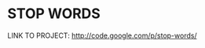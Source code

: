 STOP WORDS
=====================================
LINK TO PROJECT:
http://code.google.com/p/stop-words/
